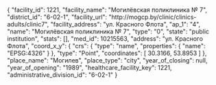 {
    "facility_id": 1221,
    "facility_name": "Могилёвская поликлиника № 7",
    "district_id": "6-02-1",
    "facility_url": "http:\/\/mogcp.by\/clinic\/clinics-adults\/clinic7",
    "facility_address": "ул. Красного Флота",
    "ap_1": "4",
    "name": "Могилёвская поликлиника № 7",
    "type": "0",
    "state": "public institution",
    "stats": [],
    "med_id": 10215563,
    "address": "ул. Красного Флота",
    "coord_x_y": {
        "crs": {
            "type": "name",
            "properties": {
                "name": "EPSG:4326"
            }
        },
        "type": "Point",
        "coordinates": [
            30.3166,
            53.8953
        ]
    },
    "place_name": "Могилев",
    "place_type": "city",
    "year_of_closing": null,
    "year_of_opening": "1989",
    "healthcare_facility_key": 1221,
    "administrative_division_id": "6-02-1"
}
